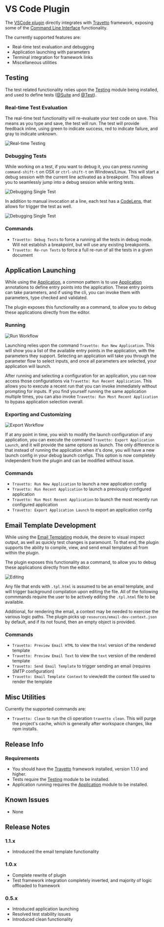 <!-- This file was generated by @travetto/doc and should not be modified directly -->
<!-- Please modify https://github.com/travetto/travetto/tree/main/related/vscode-plugin/README.ts and execute "npx trv doc" to rebuild -->
# VS Code Plugin

The [VSCode plugin](https://marketplace.visualstudio.com/items?itemName=arcsine.travetto-plugin) directly integrates with [Travetto](https://travetto.dev) framework, exposing some of the [Command Line Interface](module/cli#readme "CLI infrastructure for travetto framework") functionality.

The currently supported features are:
   
   *  Real-time test evaluation and debugging
   *  Application launching with parameters
   *  Terminal integration for framework links
   *  Miscellaneous utilities

## Testing

The test related functionality relies upon the [Testing](module/test#readme "Declarative test framework") module being installed, and used to define tests ([@Suite](https://github.com/travetto/travetto/tree/main/module/test/src/decorator/suite.ts#L13) and [@Test](https://github.com/travetto/travetto/tree/main/module/test/src/decorator/test.ts#L19)).

### Real-time Test Evaluation

The real-time test functionality will re-evaluate your test code on save.  This means as you type and save, the test will run.  The test will provide feedback inline, using green to indicate success, red to indicate failure, and gray to indicate unknown.

![Real-time Testing](https://travetto.dev/assets/images/vscode-plugin/real-time-testing.gif)

### Debugging Tests

While working on a test, if you want to debug it, you can press running `command-shift-t` on OSX or `ctrl-shift-t` on Windows/Linux.  This will start a debug session with the current line activated as a breakpoint.  This allows you to seamlessly jump into a debug session while writing tests.

![Debugging Single Test](https://travetto.dev/assets/images/vscode-plugin/debug-single-test.gif)

In addition to manual invocation at a line, each test has a [CodeLens](https://code.visualstudio.com/api/language-extensions/programmatic-language-features#codelens-show-actionable-context-information-within-source-code), that allows for trigger the test as well.

![Debugging Single Test](https://travetto.dev/assets/images/vscode-plugin/debug-code-lens.gif)

### Commands

   
   *  `Travetto: Debug Tests` to force a running all the tests in debug mode.  Will not establish a breakpoint, but will use any existing breakpoints.
   *  `Travetto: Re-run Tests` to force a full re-run of all the tests in a given document

## Application Launching

While using the [Application](module/app#readme "Application registration/management and run support."), a common pattern is to use [Application](https://github.com/travetto/travetto/tree/main/module/app/src/decorator.js#L13) annotations to define entry points into the application.  These entry points can take parameters, and if using the cli, you can invoke them with parameters, type checked and validated.

The plugin exposes this functionality as a command, to allow you to debug these applications directly from the editor.

### Running

![Run Workflow](https://travetto.dev/assets/images/vscode-plugin/run-workflow.gif)

Launching relies upon the command `Travetto: Run New Application`.  This will show you a list of the available entry points in the application, with the parameters they support.  Selecting an application will take you through the parameter flow to select inputs, and once all parameters are selected, your application will launch.

After running and selecting a configuration for an application, you can now access those configurations via `Travetto: Run Recent Application`.  This allows you to execute a recent run that you can invoke immediately without prompting for inputs. If you find yourself running the same application multiple times, you can also invoke `Travetto: Run Most Recent Application` to bypass application selection overall.

### Exporting and Customizing

![Export Workflow](https://travetto.dev/assets/images/vscode-plugin/run-export-workflow.gif)

If at any point in time, you wish to modify the launch configuration of any application, you can execute the command `Travetto: Export Application Launch`, and it will provide the same options as launch.  The only difference is that instead of running the application when it's done, you will have a new launch config in your debug launch configs.  This option is now completely independent from the plugin and can be modified without issue.

### Commands

   
   *  `Travetto: Run New Application` to launch a new application config
   *  `Travetto: Run Recent Application` to launch a previously configured application
   *  `Travetto: Run Most Recent Application` to launch the most recently run configured application
   *  `Travetto: Export Application Launch` to export an application config

## Email Template Development

While using the [Email Templating](module/email-template#readme "Email templating module") module, the desire to visual inspect output, as well as quickly test changes is paramount.  To that end, the plugin supports the ability to compile, view, and send email templates all from within the plugin.

The plugin exposes this functionality as a command, to allow you to debug these applications directly from the editor.

![Editing](https://travetto.dev/assets/images/vscode-plugin/email-editing.gif)

Any file that ends with `.tpl.html` is assumed to be an email template, and will trigger background compilation upon editing the file.  All of the following commmands require the user to be actively editing the `.tpl.html` file to be available.  

Additional, for rendering the email, a context may be needed to exercise the various logic paths. The plugin picks up `resources/email-dev-context.json` by default, and if its not found, then an empty object is provided. 

### Commands

   
   *  `Travetto: Preview Email HTML` to view the `html` version of the rendered template
   *  `Travetto: Preview Email Text` to view the `text` version of the rendered template
   *  `Travetto: Send Email Template` to trigger sending an email (requires SMTP configuration)
   *  `Travetto: Email Template Context` to view/edit the context file used to render the template

## Misc Utilities

Currently the supported commands are:
   
   *  `Travetto: Clean` to run the cli operation `travetto clean`.  This will purge the project's cache, which is generally after workspace changes, like npm installs.

## Release Info

### Requirements
   
   *  You should have the [Travetto](https://travetto.dev) framework installed, version 1.1.0 and higher.
   *  Tests require the [Testing](module/test#readme "Declarative test framework") module to be installed.
   *  Application running requires the [Application](module/app#readme "Application registration/management and run support.") module to be installed.

## Known Issues

   
   *  None

## Release Notes

### 1.1.x
   
   *  Introduced the email template functionality

### 1.0.x
   
   *  Complete rewrite of plugin
   *  Test framework integration completely inverted, and majority of logic offloaded to framework

### 0.5.x
   
   *  Introduced application launching
   *  Resolved test stability issues
   *  Introduced clean functionality
